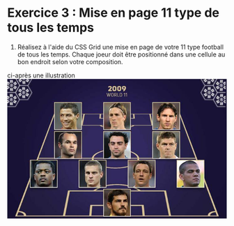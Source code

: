 # Exercice 3 : Mise en page 11 type de tous les temps

1. Réalisez à l'aide du CSS Grid une mise en page de votre 11 type football de tous les temps. Chaque joeur doit être positionné dans une cellule au bon endroit selon votre composition.

ci-après une illustration
![11_type](./img/2009_w11.jpg)